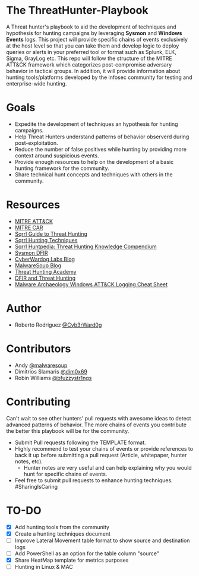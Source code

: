 # The ThreatHunter-Playbook
A Threat hunter's playbook to aid the development of techniques and hypothesis for hunting campaigns by leveraging **Sysmon** and **Windows Events** logs. This project will provide specific chains of events exclusively at the host level so that you can take them and develop logic to deploy queries or alerts in your preferred tool or format such as Splunk, ELK, Sigma, GrayLog etc. This repo will follow the structure of the MITRE ATT&CK framework which categorizes post-compromise adversary behavior in tactical groups. In addition, it will provide information about hunting tools/platforms developed by the infosec community for testing and enterprise-wide hunting.

# Goals
* Expedite the development of techniques an hypothesis for hunting campaigns.
* Help Threat Hunters understand patterns of behavior observerd during post-exploitation.
* Reduce the number of false positives while hunting by providing more context around suspicious events.
* Provide enough resources to help on the development of a basic hunting framework for the community.
* Share technical hunt concepts and techniques with others in the community.


# Resources
* [MITRE ATT&CK](https://attack.mitre.org/wiki/Main_Page)
* [MITRE CAR](https://car.mitre.org/wiki/Main_Page)
* [Sqrrl Guide to Threat Hunting](https://web.archive.org/web/20180805101931/https://sqrrl.com/media/Your-Practical-Guide-to-Threat-Hunting.pdf)
* [Sqrrl Hunting Techniques](https://web.archive.org/web/20170911103039/https://sqrrl.com/media/Common-Techniques-for-Hunting.pdf)
* [Sqrrl Huntpedia: Threat Hunting Knowledge Compendium](https://web.archive.org/web/20180805101835/https://sqrrl.com/media/huntpedia-web-2.pdf)
* [Sysmon DFIR](https://github.com/MHaggis/sysmon-dfir)
* [CyberWardog Labs Blog](https://cyberwardog.blogspot.com/)
* [MalwareSoup Blog](https://malwaresoup.com/)
* [Threat Hunting Academy](https://threathunting.org/)
* [DFIR and Threat Hunting](http://findingbad.blogspot.com/)
* [Malware Archaeology Windows ATT&CK Logging Cheat Sheet](https://www.malwarearchaeology.com/s/Windows-ATTCK_Logging-Cheat-Sheet_ver_Sept_2018.pdf)

# Author
* Roberto Rodriguez [@Cyb3rWard0g](https://twitter.com/Cyb3rWard0g)

# Contributors
* Andy [@malwaresoup](https://twitter.com/malwaresoup)
* Dimitrios Slamaris [@dim0x69](https://twitter.com/dim0x69)
* Robin Williams [@bfuzzystr1ngs](https://twitter.com/bfuzzystr1ngs)


# Contributing
Can't wait to see other hunters' pull requests with awesome ideas to detect advanced patterns of behavior. The more chains of events you contribute the better this playbook will be for the community.
* Submit Pull requests following the TEMPLATE format.
* Highly recommend to test your chains of events or provide references to back it up before submitting a pull request (Article, whitepaper, hunter notes, etc).
  * Hunter notes are very useful and can help explaining why you would hunt for specific chains of events.
* Feel free to submit pull requests to enhance hunting techniques. #SharingIsCaring

# TO-DO
- [X] Add hunting tools from the community
- [X] Create a hunting techniques document
- [ ] Improve Lateral Movement table format to show source and destination logs
- [ ] Add PowerShell as an option for the table column "source"
- [X] Share HeatMap template for metrics purposes
- [ ] Hunting in Linux & MAC

